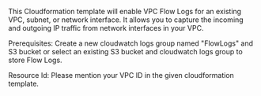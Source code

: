 
This Cloudformation template will enable VPC Flow Logs for an existing VPC, subnet, or network interface. It allows you to capture the incoming and outgoing IP traffic from network interfaces in your VPC.


Prerequisites: Create a new cloudwatch logs group named "FlowLogs" and  S3 bucket or select an existing S3 bucket and cloudwatch logs group to store Flow Logs.

Resource Id: Please mention your VPC ID in the given cloudformation template.

